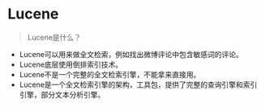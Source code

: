 # Lucene

> Lucene是什么？

* Lucene可以用来做全文检索，例如找出微博评论中包含敏感词的评论。
* Lucene底层使用倒排索引技术。
* Lucene不是一个完整的全文检索引擎，不能拿来直接用。
* Lucene是一个全文检索引擎的架构，工具包，提供了完整的查询引擎和索引引擎，部分文本分析引擎。



